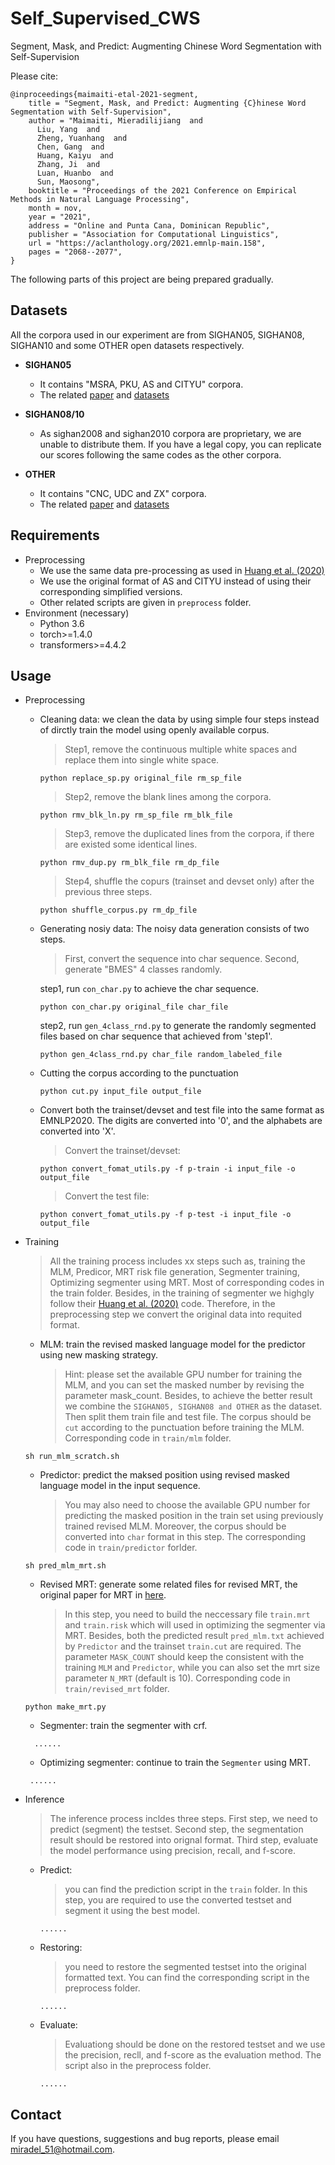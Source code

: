 # Self_Supervised_CWS

Segment, Mask, and Predict: Augmenting Chinese Word Segmentation with Self-Supervision

Please cite:

```
@inproceedings{maimaiti-etal-2021-segment,
    title = "Segment, Mask, and Predict: Augmenting {C}hinese Word Segmentation with Self-Supervision",
    author = "Maimaiti, Mieradilijiang  and
      Liu, Yang  and
      Zheng, Yuanhang  and
      Chen, Gang  and
      Huang, Kaiyu  and
      Zhang, Ji  and
      Luan, Huanbo  and
      Sun, Maosong",
    booktitle = "Proceedings of the 2021 Conference on Empirical Methods in Natural Language Processing",
    month = nov,
    year = "2021",
    address = "Online and Punta Cana, Dominican Republic",
    publisher = "Association for Computational Linguistics",
    url = "https://aclanthology.org/2021.emnlp-main.158",
    pages = "2068--2077",
}
```

The following parts of this project are being prepared gradually.

## Datasets

All the corpora used in our experiment are from SIGHAN05, SIGHAN08, SIGHAN10 and some OTHER open datasets respectively.

- **SIGHAN05**
    - It contains "MSRA, PKU, AS and CITYU" corpora.
    - The related [paper](https://aclanthology.org/I05-3017.pdf) and [datasets](http://sighan.cs.uchicago.edu/bakeoff2005/) 

- **SIGHAN08/10**
    - As sighan2008 and sighan2010 corpora are proprietary, we are unable to distribute them. If you have a legal copy, you can replicate our scores following the same codes as the other corpora.

- **OTHER**
    - It contains "CNC, UDC and ZX" corpora.
    - The related [paper](https://aclanthology.org/E14-1062.pdf) and [datasets](https://github.com/hankcs/multi-criteria-cws/tree/master/data/other/) 
    

## Requirements
- Preprocessing
    - We use the same data pre-processing as used in [Huang et al. (2020)](https://aclanthology.org/2020.emnlp-main.318.pdf)
    - We use the original format of AS and CITYU instead of using their corresponding simplified versions.
    - Other related scripts are given in `preprocess` folder. 
- Environment (necessary)
    - Python 3.6
    - torch>=1.4.0
    - transformers>=4.4.2

## Usage
- Preprocessing
    - Cleaning data: we clean the data by using simple four steps instead of dirctly train the model using openly available corpus.
        
        > Step1, remove the continuous multiple white spaces and replace them into single white space. 
        
        ```
        python replace_sp.py original_file rm_sp_file
        ```
        
        > Step2, remove the blank lines among the corpora.
        
        ```
        python rmv_blk_ln.py rm_sp_file rm_blk_file
        ```
        
        > Step3, remove the duplicated lines from the corpora, if there are existed some identical lines.
        
        ```
        python rmv_dup.py rm_blk_file rm_dp_file
        ```
        
        > Step4, shuffle the copurs (trainset and devset only) after the previous three steps. 

        ```
        python shuffle_corpus.py rm_dp_file
        ```
        
    - Generating nosiy data: The noisy data generation consists of two steps. 
    
        > First, convert the sequence into char sequence. Second, generate "BMES" 4 classes randomly.
    
        step1, run `con_char.py` to achieve the char sequence.
        ```
        python con_char.py original_file char_file
        ```
    
        step2, run `gen_4class_rnd.py` to generate the randomly segmented files based on char sequence that achieved from 'step1'.
        ```
        python gen_4class_rnd.py char_file random_labeled_file 
        ```
     - Cutting the corpus according to the punctuation
        ```
        python cut.py input_file output_file
        ```
     - Convert both the trainset/devset and test file into the same format as EMNLP2020. The digits are converted into '0', and the alphabets are converted into 'X'.

        > Convert the trainset/devset:
        ```
        python convert_fomat_utils.py -f p-train -i input_file -o output_file
        ```

        > Convert the test file:
        ```
        python convert_fomat_utils.py -f p-test -i input_file -o output_file
        ```
        
- Training
    
    > All the training process includes xx steps such as, training the MLM, Predicor, MRT risk file generation, Segmenter training, Optimizing segmenter using MRT. Most of corresponding codes in the train folder. Besides, in the training of segmenter we highgly follow their [Huang et al. (2020)](https://aclanthology.org/2020.emnlp-main.318.pdf) code. Therefore, in the preprocessing step we convert the original data into requited format.
    
    - MLM: train the revised masked language model for the predictor using new masking strategy. 
        > Hint: please set the available GPU number for training the MLM, and you can set the masked number by revising the parameter mask_count. Besides, to achieve the better result we combine the `SIGHAN05, SIGHAN08 and OTHER` as the dataset. Then split them train file and test file. The corpus should be `cut` according to the punctuation before training the MLM. Corresponding code in `train/mlm` folder.
    
     ```
     sh run_mlm_scratch.sh
     ```
    
    - Predictor: predict the maksed position using revised masked language model in the input sequence.
        > You may also need to choose the available GPU number for predicting the masked position in the train set using previously trained revised MLM. Moreover, the corpus should be converted into `char` format in this step. The corresponding code in `train/predictor` forlder.
    
     ```
     sh pred_mlm_mrt.sh
     ```
    
    - Revised MRT: generate some related files for revised MRT, the original paper for MRT in [here](https://aclanthology.org/P16-1159.pdf).
        > In this step, you need to build the neccessary file `train.mrt` and `train.risk` which will used in optimizing the segmenter via MRT. Besides, both the predicted result `pred_mlm.txt` achieved by `Predictor` and the trainset `train.cut` are required. The parameter `MASK_COUNT` should keep the consistent with the training `MLM` and `Predictor`, while you can also set the mrt size parameter `N_MRT` (default is 10). Corresponding code in `train/revised_mrt` folder.
    
    ```
    python make_mrt.py
    ```
    
    - Segmenter: train the segmenter with crf.
    
    ```
      ......
     ```
    - Optimizing segmenter:  continue to train the `Segmenter` using MRT.
    
     ```
      ......
     ```
- Inference
    
    > The inference process incldes three steps. First step, we need to predict (segment) the testset. Second step, the segmentation result should be restored into orignal format. Third step, evaluate the model performance using precision, recall, and f-score.
    
    - Predict: 
      > you can find the prediction script in the `train` folder. In this step, you are required to use the converted testset and segment it using the best model.
      
      ```
      ......
      ```
    - Restoring:
      > you need to restore the segmented testset into the original formatted text. You can find the corresponding script in the preprocess folder.
      
      ```
      ......
      ```
    - Evaluate: 
      > Evaluationg should be done on the restored testset and we use the precision, recll, and f-score as the evaluation method. The script also in the preprocess folder.
      
      ```
      ......
      ```


## Contact
If you have questions, suggestions and bug reports, please email [miradel_51@hotmail.com](miradel_51@hotmail.com).
